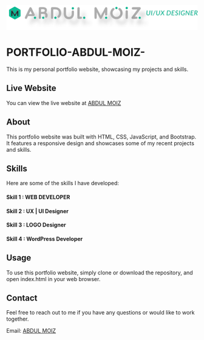 ![ABDUL MOIZ](https://github.com/ABDULMOIZGHANI/PORTFOLIO-ABDUL-MOIZ-/blob/main/PORTFOLIO/images/LOGO.png)

# PORTFOLIO-ABDUL-MOIZ-
This is my personal portfolio website, showcasing my projects and skills.

## Live Website
You can view the live website at [ABDUL MOIZ](http://abdulmoizghani.rf.gd/)

## About
This portfolio website was built with HTML, CSS, JavaScript, and Bootstrap. It features a responsive design and showcases some of my recent projects and skills.

## Skills
Here are some of the skills I have developed:

#### Skill 1 : WEB DEVELOPER
#### Skill 2 : UX | UI Designer
#### Skill 3 : LOGO Designer
#### Skill 4 : WordPress Developer

## Usage
To use this portfolio website, simply clone or download the repository, and open index.html in your web browser.

## Contact
Feel free to reach out to me if you have any questions or would like to work together.

Email: [ABDUL MOIZ](babamoiz289@gmail.com)
